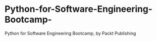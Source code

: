 # Python-for-Software-Engineering-Bootcamp-
Python for Software Engineering Bootcamp, by Packt Publishing
